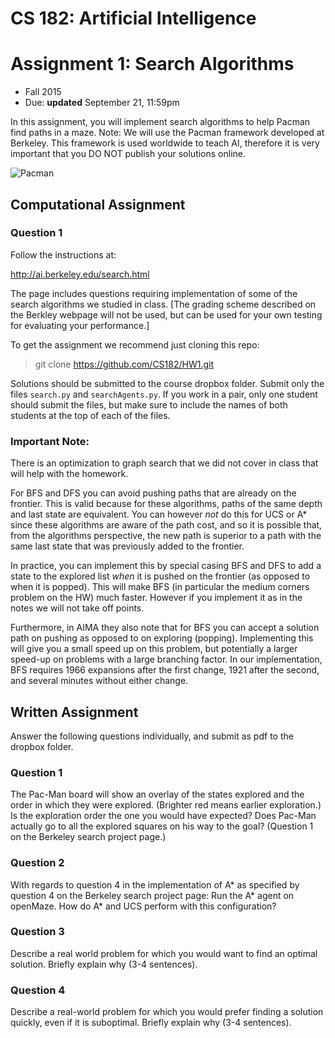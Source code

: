 
# CS 182: Artificial Intelligence
# Assignment 1: Search Algorithms
* Fall 2015
* Due: **updated** September 21, 11:59pm

In this assignment, you will implement search algorithms to help Pacman find paths in a maze. 
Note: We will use the Pacman framework developed at Berkeley. This framework is used worldwide to teach AI, therefore it is very important that you DO NOT publish your solutions online.





![Pacman](https://upload.wikimedia.org/wikipedia/en/5/59/Pac-man.png)



## Computational Assignment

### Question 1

Follow the instructions at:

http://ai.berkeley.edu/search.html

The page includes questions requiring implementation of some of the search algorithms we studied in class. [The grading scheme described on the Berkley webpage will not be used, but can be used for your own testing for evaluating your performance.]

To get the assignment we recommend just cloning this repo:

> git clone https://github.com/CS182/HW1.git

 Solutions should be submitted to the course dropbox folder. Submit only the files `search.py` and `searchAgents.py`. If you work in a pair, only one student should submit the files, but make sure to include the names of both students at the top of each of the files.


### Important Note:

There is an optimization to graph search that we did not cover in class that will help with the homework.

For BFS and DFS you can avoid pushing paths that are already on the frontier. This is valid because for these algorithms, paths of the same depth and last state are equivalent. You can however _not_ do this for UCS or A\* since these algorithms are aware of the path cost, and so it is possible that, from the algorithms perspective, the new path is superior to a path with the same last state that was previously added to the frontier. 

In practice, you can implement this by special casing BFS and DFS to add a state to the explored list _when_ it is  pushed on the frontier (as opposed to when it is popped). This will make BFS (in particular the medium corners problem on the HW) much faster. However if you implement it as in the notes we will not take off points.

Furthermore, in AIMA they also note that for BFS you can accept a solution path on pushing as opposed to on exploring (popping). Implementing this will give you a small speed up on this problem, but potentially a larger speed-up on problems with a large branching factor. In our implementation, BFS requires 1966 expansions after the first change, 1921 after the second, and several minutes without either change. 

## Written Assignment 

Answer the following questions individually, and submit as pdf to the dropbox folder. 

### Question 1

The Pac-Man board will show an overlay of the states explored and the order in which they were explored. (Brighter red means earlier exploration.) Is the exploration order the one you would have expected? Does Pac-Man actually go to all the explored squares on his way to the goal? (Question 1 on the Berkeley search project page.)


### Question 2

 With regards to question 4 in the implementation of A\* as specified by question 4 on the Berkeley search project page: Run the A\* agent on openMaze. How do A\* and UCS perform with this configuration?


### Question 3

Describe a real world problem for which you would want to find an optimal solution. Briefly explain why (3-4 sentences). 


### Question 4

Describe a real-world problem for which you would prefer finding a solution quickly, even if it is suboptimal. Briefly explain why (3-4 sentences). 

